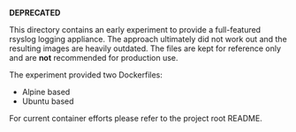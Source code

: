 **DEPRECATED**

This directory contains an early experiment to provide a full-featured rsyslog
logging appliance. The approach ultimately did not work out and the resulting
images are heavily outdated. The files are kept for reference only and are
**not** recommended for production use.

The experiment provided two Dockerfiles:
- Alpine based
- Ubuntu based

For current container efforts please refer to the project root README.
